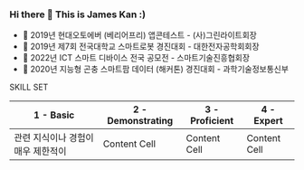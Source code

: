 ### Hi there 👋  This is James Kan :)

<!--
**myeonghae/myeonghae** is a ✨ _special_ ✨ repository because its `README.md` (this file) appears on your GitHub profile.

Here are some ideas to get you started:








- 💬 Ask me about ...
- 📫 How to reach me: ...
- 😄 Pronouns: ...
- ⚡ Fun fact: ...
-->

- 🔭 2019년 현대오토에버 (베리어프리) 앱콘테스트 - (사)그린라이트회장
- 🌱 2019년 제7회 전국대학교 스마트로봇 경진대회 - 대한전자공학회회장 
- 👯 2022년 ICT 스마트 디바이스 전국 공모전 - 스마트기술진흥협회장 
- 🤔 2020년 지능형 곤충 스마트팜 데이터 (해커톤) 경진대회 - 과학기술정보통신부

SKILL SET

| 1 - Basic  | 2 - Demonstrating | 3 - Proficient  | 4 - Expert |
| ------------- | ------------- | ------------- | ------------- |
| 관련 지식이나 경험이 매우 제한적이   | Content Cell  |  Content Cell  |  Content Cell  |


